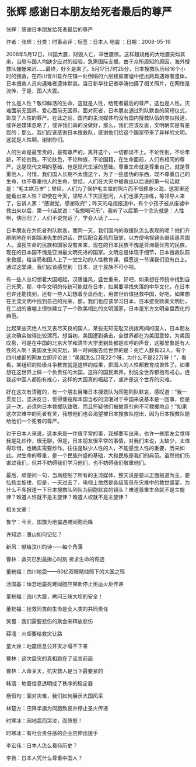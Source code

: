 # 张辉  感谢日本朋友给死者最后的尊严  
  
张辉：感谢日本朋友给死者最后的尊严  
作者：张辉；分类：时事点评；标签：日本人 地震 ；日期：2008-05-19  
2008年5月12日，川国大震，财毁人亡，举世震惊。这样超规格的大地震突如其来，当局与国人均缺少应对的经验，急需国际支援。由于众所周知的原因，海外搜救队姗姗来迟……最终，好歹是来了。5月17日7时25分，日本搜救队历经16个小时的搜救，在四川青川县乔庄镇一处倒塌的六层楼房废墟中挖出两具遇难者遗体，日本搜救人员向遇难者遗体默哀。当日新华社记者李涛拍摄了相关照片，在网络是流传，于是，国人大震。  
什么是人性？敬仰鲜活的生命，这就是人性，给死者最后的尊严，这也是人性。灾难面前无国界，爱心面前无国界。面对死者，日本朋友通过列队默哀的简短仪式，彰显了人性的尊严。在此之前，国内的主流媒体均没有国内搜救队伍的类似报道，或许是媒体忽略了，或许我们真的没做好，那么，我们应该反思，文明确实是有差距的；那么，我们应该感谢日本搜救队，感谢他们给这个国家带来了异样的文明。这就是人性啊，谢谢你们。  
人的生命是最宝贵的，最有尊严的，离开这个，一切都谈不上。不论性别，不论年龄，不论贫贱，不论肤色，不论种族，不论国籍，在生命面前，人们有相同的尊严。这是现代文明的基础，也是现代生活的基础。尊重生命就是尊重自己，就是尊重他人，可惜，我们国人长期不太懂这个，为了一些虚伪的东西，既不尊重自己的生命，也不尊重他人的生命。曾经，人们在大灾中被救出以后说的第一句话就是：“毛主席万岁”；曾经，人们为了保护毛主席的照片而不惜葬身火海，这那里还能看出来人性？即使在今天，领导人下灾区慰问，人们也事先排练，等领导人来了，告诉人家：“感谢党，感谢政府”；昨天的电视报道中，有个小孩子被从废墟中救出来以后，第一句话就说：“我想喝可乐”，我听了以后第一个念头就是：人性啊，快回归了，人们不说党话了，学会人话了……。  
日本朋友在为死者列队默哀，而同一天，我们国内的救援队怎么表现的呢？他们齐刷刷地在听胡锦涛先生的讲话，然后配合着热烈鼓掌，以方便电视镜头继续愚弄国人。漠视生命的民族和国家没有未来，现在的日本民族不愧是亚洲最优秀的民族，现在的日本国不愧是亚洲最文明先进的国家。文明总是体现于细节，日本搜救队前来救援，给当局和国人上了一堂生动的人性教育课，但愿这一节课我们没有白上。通过这堂课，我们应该感觉到：日本，这个民族不可小视。  
有一些人总幻想着大国崛起，汉唐雄风，盛世重来，好吧，如果想在传统中找到自己光荣，那，中华文明的传统可能就在日本，如果要寻找失落的中华文化，在日本也许还能找到。还有一些人幻想着全盘西化，用普世价值拯救中国，好吧，如果想在主流文明中找到自己的光荣，那，我们也应该学习日本，日本接受欧美文明后，在二战的废墟上很快建立了一个欧美相比的文明国家，日本是东方文明全盘西化的典范。  
比起某些灭绝人性又丧尽天良的国人，某些无知无耻又挑拨离间的国人，日本朋友这次确实做得比较漂亮。想当初，美国遭到袭击，全世界都在为美国震惊，为美国叹息，可是在中国的北京大学和清华大学里到处都是欢呼的声音，这那里象是有人性的人啊！美国发生风灾后，第一时间报告给世界的是：死亡人数有22人，有个四川成都的网友立即评论说：“美国怎么只死22个呀，为什么不是22万呀！”，看看，某组织的阶级斗争教育就是这样的成果，把国人的人性都教育成兽性了。如果想在这世界上做一个负责任的大国，这样的国民素养，别说全世界都抱有戒心，连我这中国人都抱有戒心，这样的大国真的崛起了，或许是这个世界的灾难。  
好在这次有清醒的，有一个朋友目睹日本搜救队为同胞列队默哀，感叹道：“我一贯反日，坚决反日，觉得倭寇和本国当权的流氓对于中国来说基本是一回事，但是这一次，必须向日本救援队致敬，而且怀疑他们被故意引向不可救援地点！”如果这次灾难中的死者有灵，我想他们也会渴望被日本搜救队挖出，因为日本搜救队能给他们一个死者的尊严。  
对于日本人来说，这本来是一件很平常的事，我却要写出来，也许一些朋友会觉得我是乱炒作，很无聊，但是，日本朋友很平常的事情，对我们来说，太缺少，太值得珍惜，也确实需要炒作。往往是缺少人性的人，不能感觉人性的重要，历来如此。对生命的尊重，是一个民族兴盛的基础，大和民族是我们的典范。虽然他们伤害过我们，但并不妨碍我们学习他们，也不妨碍我们敬重他们。  
最后，顺便问一句，当局控制了所有的主流媒体，整天说是要以正面报道为主，要弘扬主旋律，但是，一天过去了，电视上依然是各级官员在灾难中的救世盛宴，为什么不多报道一下日本搜救队列队为同胞默哀的镜头？难道尊重生命就不是主旋律？难道人性就不是主旋律？难道人权就不是主旋律？  
  
相关文章：  
鲁宁：今天，国旗为地震遇难同胞而降  
许知远：唐山如何记忆？  
新风：献给汶川的诗——每个角落  
曹林：救灾已到最揪心时刻 祈求生命的奇迹  
董桄福：四川地震——60亿双眼睛烛照下的大国之殇  
汤国基：悼念地震死难同胞应果断停止奥运火炬传递  
董桄福：四川大震，拷问三峡大坝的安全！  
董桄福：拯救同类的生命是全人类的共同责任  
笑蜀：我们需要悲伤的聚会来释放悲伤  
薛涌：火炬要给救灾让路  
童大焕：地震信息公开天才塌不下来  
曹林：这次震灾的真相跑在了谣言前面  
曹林：人命关天，抗灾救人是当下最要紧的  
韩涵：地震信息透明成了秩序的稳定器  
杨恒均：面对灾难，我们如何展示大国风采  
林楚方：应降半旗为同胞致哀并停止圣火传递  
时寒冰：因地震而哭泣，而愤怒！  
时寒冰：有社会责任感的企业应伸出援手  
李宏伟：日本人怎么看待历史？  
李扬：日本人凭什么尊重中国人？